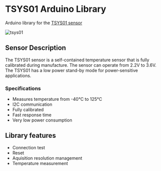# TSYS01 Arduino Library
Arduino library for the [TSYS01 sensor](http://www.te.com/usa-en/product-G-NICO-018.html)

![tsys01](http://www.te.com/content/dam/te-com/catalog/part/0GN/ICO/018/G-NICO-018-t1.jpg/jcr:content/renditions/product-details.png)

## Sensor Description

The TSYS01 sensor is a self-contained temperature sensor that is  fully calibrated during manufacture. The sensor can operate from 2.2V to 3.6V. The TSYS01 has a low power stand-by mode for power-sensitive applications. 

### Specifications
* Measures temperature from -40°C to 125°C
*	I2C communication
*	Fully calibrated
*	Fast response time
*	Very low power consumption


## Library features
* Connection test
* Reset
* Aquisition resolution management
* Temperature measurement
